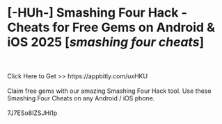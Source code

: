 # [-HUh-] Smashing Four Hack - Cheats for Free Gems on Android & iOS 2025 [*smashing four cheats*]
<br>
<br>Click Here to Get >> https://appbitly.com/uxHKU

<br>
<br>Claim free gems with our amazing Smashing Four Hack tool. Use these Smashing Four Cheats on any Android / iOS phone.
<br>
<br>7J7ESo8IZSJHi1p

